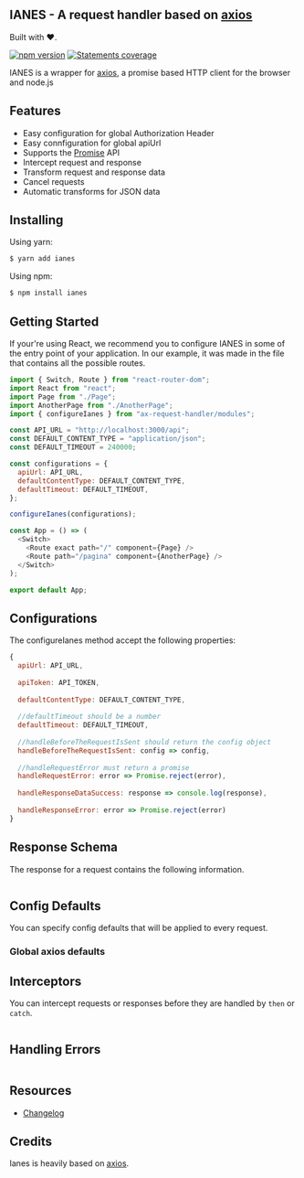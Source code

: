 ## IANES - A request handler based on [axios](https://github.com/axios/axios "Axios")

Built with :heart:.

[![npm version](https://img.shields.io/badge/npm-v.0.0.0-yellow.svg)](https://www.npmjs.org/package/ianes)
[![Statements coverage](https://img.shields.io/badge/Statements%20Coverage-77.8%25-yellowgreen.svg)](https://coveralls.io/r/mzabriskie/axios)

IANES is a wrapper for [axios](https://github.com/axios/axios "Axios"), a promise based HTTP client for the browser and node.js

## Features

- Easy configuration for global Authorization Header
- Easy connfiguration for global apiUrl
- Supports the [Promise](https://developer.mozilla.org/en-US/docs/Web/JavaScript/Reference/Global_Objects/Promise) API
- Intercept request and response
- Transform request and response data
- Cancel requests
- Automatic transforms for JSON data

## Installing

Using yarn:

```bash
$ yarn add ianes
```

Using npm:

```bash
$ npm install ianes
```


## Getting Started

If your're using React, we recommend you to configure IANES in some of the entry point of your application. In our example, it was made in the file that contains all the possible routes.

```js
import { Switch, Route } from "react-router-dom";
import React from "react";
import Page from "./Page";
import AnotherPage from "./AnotherPage";
import { configureIanes } from "ax-request-handler/modules";

const API_URL = "http://localhost:3000/api";
const DEFAULT_CONTENT_TYPE = "application/json";
const DEFAULT_TIMEOUT = 240000;

const configurations = {
  apiUrl: API_URL,
  defaultContentType: DEFAULT_CONTENT_TYPE,
  defaultTimeout: DEFAULT_TIMEOUT,
};

configureIanes(configurations);

const App = () => (
  <Switch>
    <Route exact path="/" component={Page} />
    <Route path="/pagina" component={AnotherPage} />
  </Switch>
);

export default App;

```

## Configurations

The configureIanes method accept the following properties:

```js
{
  apiUrl: API_URL,
  
  apiToken: API_TOKEN,
  
  defaultContentType: DEFAULT_CONTENT_TYPE,
  
  //defaultTimeout should be a number
  defaultTimeout: DEFAULT_TIMEOUT,
  
  //handleBeforeTheRequestIsSent should return the config object
  handleBeforeTheRequestIsSent: config => config,
  
  //handleRequestError must return a promise
  handleRequestError: error => Promise.reject(error),
  
  handleResponseDataSuccess: response => console.log(response),
  
  handleResponseError: error => Promise.reject(error)
}
```

## Response Schema

The response for a request contains the following information.

```js

```

## Config Defaults

You can specify config defaults that will be applied to every request.

### Global axios defaults


## Interceptors

You can intercept requests or responses before they are handled by `then` or `catch`.

```js


```

## Handling Errors

```js

```


## Resources

* [Changelog]()

## Credits

Ianes is heavily based on [axios](https://github.com/axios/axios).


